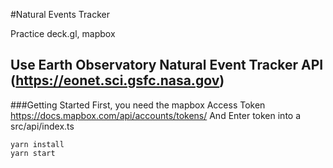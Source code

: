 #Natural Events Tracker

Practice deck.gl, mapbox 

Use Earth Observatory Natural Event Tracker API
(https://eonet.sci.gsfc.nasa.gov)
---
###Getting Started
First, you need the mapbox Access Token
https://docs.mapbox.com/api/accounts/tokens/
And Enter token into a src/api/index.ts
```
yarn install
yarn start
```

